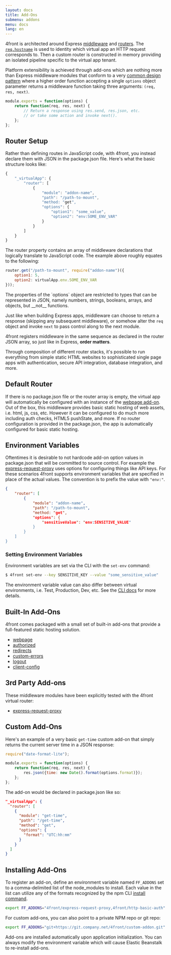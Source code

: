 ```yaml
---
layout: docs
title: Add-Ons
submenu: addons
menu: docs
lang: en
---
```


4front is architected around Express [middleware](http://expressjs.com/guide/using-middleware.html) and [routers](http://expressjs.com/4x/api.html#router). The [`req.hostname`](http://expressjs.com/api.html#req.hostname) is used to identity which virtual app an HTTP request corresponds to. Then a custom router is constructed in memory providing an isolated pipeline specific to the virtual app tenant.

Platform extensibility is achieved through add-ons which are nothing more than Express middleware modules that conform to a very [common design pattern](http://bites.goodeggs.com/posts/export-this/#higher_order_function) where a higher order function accepting a single `options` object parameter returns a middleware function taking three arguments: `(req, res, next)`.

~~~js
module.exports = function(options) {
	return function(req, res, next) {
		// Return a response using res.send, res.json, etc.
		// or take some action and invoke next().
	};
};
~~~

## Router Setup
Rather than defining routes in JavaScript code, with 4front, you instead declare them with JSON in the package.json file. Here's what the basic structure looks like:

~~~js
{
	"_virtualApp": {
		"router": [
			{
	 			"module": "addon-name",
	 			"path": "/path-to-mount",
	 			"method: "get",
	 			"options": {
		 			"option1": "some_value",
					"option2": "env:SOME_ENV_VAR"
		 		}
	 		}
	 	]
	}
}
~~~

The router property contains an array of middleware declarations that logically translate to JavaScript code. The example above roughly equates to the following:

~~~js
router.get("/path-to-mount", require("addon-name")({
	option1: 5,
	option2: virtualApp.env.SOME_ENV_VAR
}));
~~~

<div class="doc-box doc-info" markdown="1">
The properties of the `options` object are restricted to types that can be represented in JSON, namely numbers, strings, booleans, arrays, and objects, but __not__ functions.
</div>

Just like when building Express apps, middleware can choose to return a response (skipping any subsequent middleware), or somehow alter the `req` object and invoke `next` to pass control along to the next module.

<div class="doc-box doc-info" markdown="1">
4front registers middleware in the same sequence as declared in the router JSON array, so just like in Express, <strong>order matters</strong>.
</div>

Through composition of different router stacks, it's possible to run everything from simple static HTML websites to sophisticated single page apps with authentication, secure API integration, database integration, and more.

## Default Router
If there is no package.json file or the router array is empty, the virtual app will automatically be configured with an instance of the [webpage add-on](/docs/addons/webpage.html). Out of the box, this middleware provides basic static hosting of web assets, i.e. html, js, css, etc. However it can be configured to do much more including auth checks, HTML5 pushState, and more. If no router configuration is provided in the package.json, the app is automatically configured for basic static hosting.

## Environment Variables
Oftentimes it is desirable to not hardcode add-on option values in package.json that will be committed to source control. For example the [express-request-proxy](/docs/addons/express-request-proxy.html) uses options for configuring things like API keys. For these scenarios 4front supports environment variables that are specified in place of the actual values. The convention is to prefix the value with `"env:"`.

~~~json
{
	"router": [
		{
 			"module": "addon-name",
 			"path": "/path-to-mount",
 			"method: "get",
 			"options": {
				"sensitiveValue": "env:SENSITIVE_VALUE"
	 		}
 		}
 	]
}
~~~

### Setting Environment Variables
Environment variables are set via the CLI with the `set-env` command:

~~~sh
$ 4front set-env --key SENSITIVE_KEY --value "some_sensitive_value"
~~~

The environment variable value can also differ between virtual environments, i.e. Test, Production, Dev, etc. See the [CLI docs](/docs/cli.html#set-env) for more details.


## Built-In Add-Ons
4front comes packaged with a small set of built-in add-ons that provide a full-featured static hosting solution.

* [webpage](/docs/addons/webpage)
* [authorized](/docs/addons/authorized.html)
* [redirects](/docs/addons/redirects.html)
* [custom-errors](/docs/addons/custom-errors.html)
* [logout](/docs/addons/logout.html)
* [client-config](/docs/addons/logout.html)

## 3rd Party Add-ons
These middleware modules have been explicitly tested with the 4front virtual router:

* [express-request-proxy](/docs/addons/express-request-proxy.html)

## Custom Add-Ons

Here's an example of a very basic `get-time` custom add-on that simply returns the current server time in a JSON response:

~~~js
require("date-format-lite");

module.exports = function(options) {
	return function(req, res, next) {
		res.json({time: new Date().format(options.format)});
	};
};
~~~

The add-on would be declared in package.json like so:

~~~json
"_virtualApp": {
  "router": [
    {
      "module": "get-time",
      "path": "/get-time",
      "method": "get",
      "options": {
        "format": "UTC:hh:mm"
      }
    }
  ]
}
~~~

## Installing Add-Ons
To register an add-on, define an environment variable named `FF_ADDONS` set to a comma-delimited list of the node_modules to install. Each value in the list can utilize any of the formats recognized by the npm CLI [install command](https://docs.npmjs.com/cli/install).

~~~sh
export FF_ADDONS="4front/express-request-proxy,4front/http-basic-auth"
~~~

For custom add-ons, you can also point to a private NPM repo or git repo:

~~~sh
export FF_ADDONS="git+https://git.company.net/4front/custom-addon.git"
~~~

Add-ons are installed automatically upon application initialization. You can always modify the environment variable which will cause Elastic Beanstalk to re-install add-ons.
